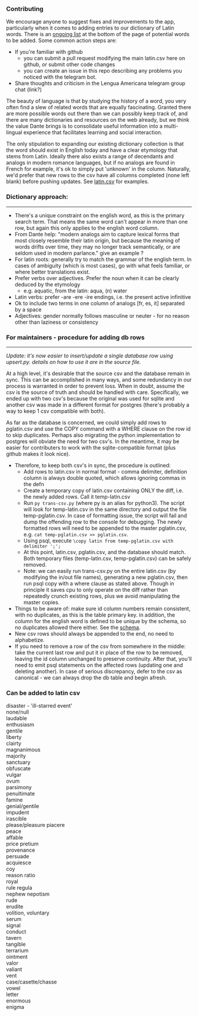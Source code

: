 ### Contributing
We encourage anyone to suggest fixes and improvements to the app, particularly when it comes to adding entries to our dictionary of Latin words. There is an [ongoing list](#can-be-added-to-latin-csv) at the bottom of the page of potential words to be added. Some common action steps are:
- If you're familiar with github
    - you can submit a pull request modifying the main latin.csv here on github, or submit other code changes
    - you can create an issue in this repo describing any problems you noticed with the telegram bot.
- Share thoughts and criticism in the Lengua Americana telegram group chat (link?)

The beauty of language is that by studying the history of a word, you very often find a slew of related words that are equally fascinating. Granted there are more possible words out there than we can possibly keep track of, and there are many dictionaries and resources on the web already, but we think the value Dante brings is to consolidate useful information into a multi-lingual experience that facilitates learning and social interaction.

The only stipulation to expanding our existing dictionary collection is that the word should exist in English today and have a clear etymology that stems from Latin. Ideally there also exists a range of decendants and analogs in modern romance languages, but if no analogs are found in French for example, it's ok to simply put 'unknown' in the column. Naturally, we'd prefer that new rows to the csv have all columns completed (none left blank) before pushing updates. See [latin.csv](/latin.csv) for examples.

### Dictionary approach:
-------
- There's a unique constraint on the english word, as this is the primary search term. That means the same word can't appear in more than one row, but again this only applies to the english word column.
- From Dante help: "modern analogs aim to capture lexical forms that most closely resemble their latin origin, but because the meaning of words drifts over time, they may no longer track semantically, or are seldom used in modern parlance." give an example ?  
- For latin roots: generally try to match the grammar of the english term. In cases of ambiguity (which is most cases), go with what feels familiar, or where better translations exist.
- Prefer verbs over adjectives. Prefer the noun when it can be clearly deduced by the etymology 
    - e.g. aquatic, from the latin: aqua, (n) water
- Latin verbs: prefer -are -ere -ire endings, i.e. the present active infinitive
- Ok to include two terms in one column of analogs [fr, es, it] separated by a space
- Adjectives: gender normally follows masculine or neuter -  for no reason other than laziness or consistency

### For maintainers - procedure for adding db rows
-------
*Update: it's now easier to insert/update a single database row using upsert.py. details on how to use it are in the source file.*

At a high level, it's desirable that the source csv and the database remain in sync. This can be accomplished in many ways, and some redundancy in our process is warranted in order to prevent loss. When in doubt, assume the csv is the source of truth and should be handled with care. Specifically, we ended up with two csv's because the original was used for sqlite and another csv was made in a different format for postgres (there's probably a way to keep 1 csv compatible with both).

As far as the database is concerned, we could simply add rows to pglatin.csv and use the COPY command with a WHERE clause on the row id to skip duplicates. Perhaps also migrating the python implementation to postgres will obviate the need for two csv's. In the meantime, it may be easier for contributers to work with the sqlite-compatible format (plus github makes it look nice). 

- Therefore, to keep both csv's in sync, the procedure is outlined:
    - Add rows to latin.csv in normal format - comma delimiter, definition column is always double quoted, which allows ignoring commas in the defn
    - Create a temporary copy of latin.csv containing ONLY the diff, i.e. the newly added rows. Call it temp-latin.csv
    - Run `py trans-csv.py` (where py is an alias for python3). The script will look for temp-latin.csv in the same directory and output the file temp-pglatin.csv. In case of formatting issue, the script will fail and dump the offending row to the console for debugging. The newly formatted rows will need to be appended to the master pglatin.csv, e.g. `cat temp-pglatin.csv >> pglatin.csv`.
    - Using psql, execute `\copy latin from temp-pglatin.csv with delimiter ';';`
    - At this point, latin.csv, pglatin.csv, and the database should match. Both temporary files (temp-latin.csv, temp-pglatin.csv) can be safely removed.
    - Note: we can easily run trans-csv.py on the entire latin.csv (by modifying the in/out file names), generating a new pglatin.csv, then run psql copy with a where clause as stated above. Though in principle it saves cpu to only operate on the diff rather than repeatedly crunch existing rows, plus we avoid manipulating the master copies. 
- Things to be aware of: make sure id column numbers remain consistent, with no duplicates, as this is the table primary key. in addition, the column for the english word is defined to be unique by the schema, so no duplicates allowed there either. See the [schema](/rs/schema.sql).
- New csv rows should always be appended to the end, no need to alphabetize.
- If you need to remove a row of the csv from somewhere in the middle: take the current last row and put it in place of the row to be removed, leaving the id column unchanged to preserve continuity. After that, you'll need to emit psql statements on the affected rows (updating one and deleting another). In case of serious discrepancy, defer to the csv as canonical - we can always drop the db table and begin afresh.

### Can be added to latin csv
disaster - 'ill-starred event'  
none/null  
laudable  
enthusiasm  
gentile  
liberty  
clairty  
magnanimous  
majority  
sanctuary  
obfuscate  
vulgar  
ovum  
parsimony  
penultimate  
famine  
genial/gentile  
impudent  
irascible  
please/pleasure piacere  
peace  
affable  
price pretium  
provenance  
persuade  
acquiesce  
coy  
reason ratio  
royal  
rule regula  
nephew nepotism  
rude  
erudite  
volition, voluntary  
serum  
signal  
conduct  
tavern  
tangible  
terrarium  
ointment  
valor  
valiant  
vent  
case/casette/chasse  
vowel  
letter  
enormous  
enigma  
